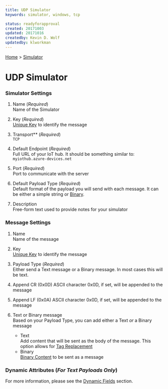```yaml
---
title: UDP Simulator
keywords: simulator, windows, tcp

status: readyforapproval
created: 20171003
updated: 20171016
createdby: Kevin D. Wolf
updatedby: klworkman
---
```

[Home](../Index.md) > [Simulator](Index.md)

# UDP Simulator

### Simulator Settings

1. Name (*Required*)    
Name of the Simulator

2. Key (*Required*)    
[Unique Key](../Topics/Keys.md) to identify the message   

3. Transport** (*Required*)    
`TCP`   

4. Default Endpoint (*Required*)  
Full URL of your IoT hub.  It should be something similar to: `myiothub.azure-devices.net`   

5. Port (*Required*)  
Port to communicate with the server

6. Default Payload Type  (*Required*)  
Default format of the payload you will send with each message.  It can be either a simple string or [Binary](BinaryContent.md).   

7. Description   
Free-form text used to provide notes for your simulator

### Message Settings

1. Name   
Name of the message

2. Key  
[Unique Key](../Topics/Keys.md) to identify the message

3. Payload Type (*Required*)  
Either send a Text message or a Binary message.  In most cases this will be text.

4. Append CR (0x0D) 
ASCII character 0x0D, if set, will be appended to the message

5. Append LF (0x0A) 
ASCII character 0x0D, if set, will be appended to the message   
6.  Text or Binary message       
Based on your Payload Type, you can add either a Text *or* a Binary message   
    * Text    
Add content that will be sent as the body of the message.  This option allows for [Tag Replacement](DynamicFields.md)      
    * Binary    
[Binary Content](BinaryContent.md) to be sent as a message

### Dynamic Attributes (*For Text Payloads Only*)     
For more information, please see the [Dynamic Fields](DynamicFields.md) section.
